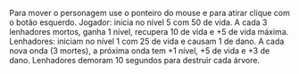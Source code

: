 Para mover o personagem use o ponteiro do mouse e para atirar clique com o botão esquerdo.
Jogador: inicia no nível 5 com 50 de vida.
A cada 3 lenhadores mortos, ganha 1 nível, recupera 10 de vida e +5 de vida máxima.
Lenhadores: iniciam no nível 1 com 25 de vida e causam 1 de dano.
A cada nova onda (3 mortes), a próxima onda tem +1 nível, +5 de vida e +3 de dano.
Lenhadores demoram 10 segundos para destruir cada árvore.
